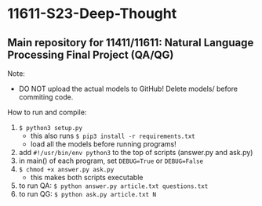 # 11611-S23-Deep-Thought
## Main repository for 11411/11611: Natural Language Processing Final Project (QA/QG)

Note:
- DO NOT upload the actual models to GitHub! Delete models/ before commiting code.

How to run and compile:
1. ```$ python3 setup.py```
    - this also runs ```$ pip3 install -r requirements.txt```
    - load all the models before running programs!
2. add ```#!/usr/bin/env python3``` to the top of scripts (answer.py and ask.py)
3. in main() of each program, set ```DEBUG=True``` or ```DEBUG=False```
4. ```$ chmod +x answer.py ask.py```
    - this makes both scripts executable
5. to run QA: ```$ python answer.py article.txt questions.txt```
6. to run QG: ```$ python ask.py article.txt N```
